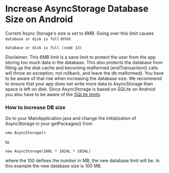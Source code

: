# Increase AsyncStorage Database Size on Android

Current Async Storage's size is set to 6MB. Going over this limit causes `database or disk is full` error.

```
database or disk is full (code 13)
```

Disclaimer: This 6MB limit is a sane limit to protect the user from the app storing too much data in the database. This also protects the database from filling up the disk cache and becoming malformed (endTransaction() calls will throw an exception, not rollback, and leave the db malformed). You have to be aware of that risk when increasing the database size. We recommend to ensure that your app does not write more data to AsyncStorage than space is left on disk. Since AsyncStorage is based on SQLite on Android you also have to be aware of the [SQLite limits](https://www.sqlite.org/limits.html).

### How to increase DB size

Go to your MainApplication.java and change the initialization of AsyncStorage in your getPackages() from

```
new AsyncStorage()
```

to

```
new AsyncStorage(100L * 1024L * 1024L)
```

where the 100 defines the number in MB, the new database limit will be. In this example the new database size is 100 MB.
